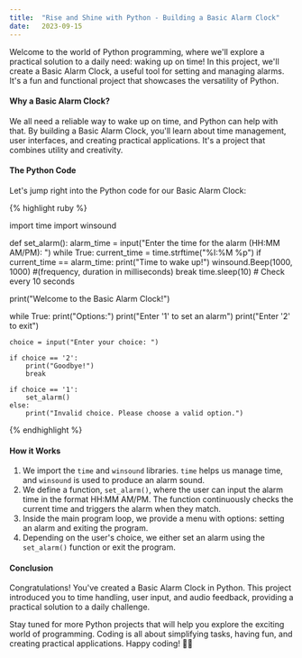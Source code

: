 ```yaml
---
title:  "Rise and Shine with Python - Building a Basic Alarm Clock"
date:   2023-09-15
---
```


Welcome to the world of Python programming, where we'll explore a practical solution to a daily need: waking up on time! In this project, we'll create a Basic Alarm Clock, a useful tool for setting and managing alarms. It's a fun and functional project that showcases the versatility of Python.

<h4>Why a Basic Alarm Clock?</h4>

We all need a reliable way to wake up on time, and Python can help with that. By building a Basic Alarm Clock, you'll learn about time management, user interfaces, and creating practical applications. It's a project that combines utility and creativity.

<h4>The Python Code</h4>

Let's jump right into the Python code for our Basic Alarm Clock:

{% highlight ruby %}

import time
import winsound

def set_alarm():
    alarm_time = input("Enter the time for the alarm (HH:MM AM/PM): ")
    while True:
        current_time = time.strftime("%I:%M %p")
        if current_time == alarm_time:
            print("Time to wake up!")
            winsound.Beep(1000, 1000) #(frequency, duration in milliseconds)
            break
        time.sleep(10)  # Check every 10 seconds

print("Welcome to the Basic Alarm Clock!")

while True:
    print("Options:")
    print("Enter '1' to set an alarm")
    print("Enter '2' to exit")

    choice = input("Enter your choice: ")

    if choice == '2':
        print("Goodbye!")
        break

    if choice == '1':
        set_alarm()
    else:
        print("Invalid choice. Please choose a valid option.")

{% endhighlight %}

<h4>How it Works</h4>
<ol>
	<li>We import the <code>time</code> and <code>winsound</code> libraries. <code>time</code> helps us manage time, and <code>winsound</code> is used to produce an alarm sound.</li>
	<li>We define a function, <code>set_alarm()</code>, where the user can input the alarm time in the format HH:MM AM/PM. The function continuously checks the current time and triggers the alarm when they match.</li>
	<li>Inside the main program loop, we provide a menu with options: setting an alarm and exiting the program.</li>
	<li>Depending on the user's choice, we either set an alarm using the <code>set_alarm()</code> function or exit the program.</li>
</ol>

<h4>Conclusion</h4>

Congratulations! You've created a Basic Alarm Clock in Python. This project introduced you to time handling, user input, and audio feedback, providing a practical solution to a daily challenge.

Stay tuned for more Python projects that will help you explore the exciting world of programming. Coding is all about simplifying tasks, having fun, and creating practical applications. Happy coding! 🐍✨

